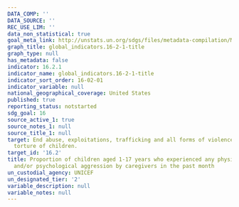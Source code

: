 ```yaml
---
DATA_COMP: ''
DATA_SOURCE: ''
REC_USE_LIM: ''
data_non_statistical: true
goal_meta_link: http://unstats.un.org/sdgs/files/metadata-compilation/Metadata-Goal-16.pdf
graph_title: global_indicators.16-2-1-title
graph_type: null
has_metadata: false
indicator: 16.2.1
indicator_name: global_indicators.16-2-1-title
indicator_sort_order: 16-02-01
indicator_variable: null
national_geographical_coverage: United States
published: true
reporting_status: notstarted
sdg_goal: 16
source_active_1: true
source_notes_1: null
source_title_1: null
target: End abuse, exploitations, trafficking and all forms of violence against and
  torture of children.
target_id: '16.2'
title: Proportion of children aged 1-17 years who experienced any physical punishment
  and/or psychological aggression by caregivers in the past month
un_custodial_agency: UNICEF
un_designated_tier: '2'
variable_description: null
variable_notes: null
---
```

